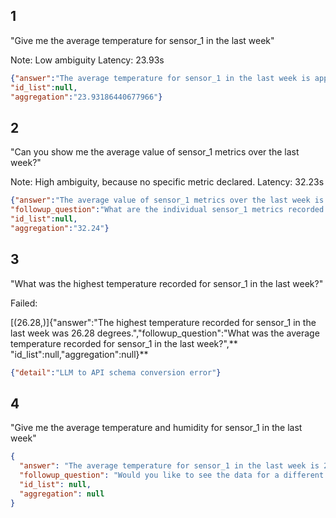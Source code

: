 ## 1
"Give me the average temperature for sensor_1 in the last week"

Note: Low ambiguity
Latency: 23.93s

```json
{"answer":"The average temperature for sensor_1 in the last week is approximately 23.93 degrees.","followup_question":"What was the highest temperature recorded for sensor_1 in the last week?",
"id_list":null,
"aggregation":"23.93186440677966"}
```

## 2
"Can you show me the average value of sensor_1 metrics over the last week?"

Note: High ambiguity, because no specific metric declared.
Latency: 32.23s

```json
{"answer":"The average value of sensor_1 metrics over the last week is approximately 32.24.",
"followup_question":"What are the individual sensor_1 metrics recorded in the last week?",
"id_list":null,
"aggregation":"32.24"}
```

## 3 
"What was the highest temperature recorded for sensor_1 in the last week?"

Failed:

[(26.28,)]{"answer":"The highest temperature recorded for sensor_1 in the last week was 26.28 degrees.","followup_question":"What was the average temperature recorded for sensor_1 in the last week?",** "id_list":null,"aggregation":null}**

```json
{"detail":"LLM to API schema conversion error"}
```

## 4
"Give me the average temperature and humidity for sensor_1 in the last week"

```json
{
  "answer": "The average temperature for sensor_1 in the last week is 23.93 and the average humidity is 43.93.",
  "followup_question": "Would you like to see the data for a different sensor or time period?",
  "id_list": null,
  "aggregation": null
}